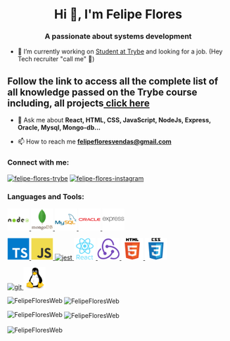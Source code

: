 <h1 align="center">Hi 👋, I'm Felipe Flores</h1>
<h3 align="center">A passionate about systems development</h3>

- 🔭 I’m currently working on [Student at Trybe](https://www.betrybe.com/) and looking for a job. (Hey Tech recruiter "call me" :sunrise:)

<h2>Follow the link to access all the complete list of all knowledge passed on the Trybe course including, all projects<a href="https://github.com/FelipeFloresWeb/trybe-exercises/#readme" target="blank">
  click here</a></h2>


- 💬 Ask me about **React, HTML, CSS, JavaScript, NodeJs, Express, Oracle, Mysql, Mongo-db...**

- 📫 How to reach me **felipefloresvendas@gmail.com**

<h3 align="left">Connect with me:</h3>
<p align="left">
  <a href="https://linkedin.com/in/felipe-flores-trybe" target="_blank"> <img align="center" src="https://img.shields.io/badge/LinkedIn-0077B5?style=for-the-badge&logo=linkedin&logoColor=white" alt="felipe-flores-trybe" /></a>
  <a href="https://www.instagram.com/felipeflores252/" target="_blank"> <img align="center" src="https://img.shields.io/badge/Instagram-E4405F?style=for-the-badge&logo=instagram&logoColor=white" alt="felipe-flores-instagram" /></a>
</p>


<h3 align="left">Languages and Tools:</h3>
<p align="left">
  <a href="https://nodejs.org/en/" target="_blank"> <img src="https://raw.githubusercontent.com/devicons/devicon/master/icons/nodejs/nodejs-original-wordmark.svg" alt="node" width="50" height="50"/> </a>
  <a href="https://www.mongodb.com/" target="_blank"> <img src="https://raw.githubusercontent.com/devicons/devicon/master/icons/mongodb/mongodb-original-wordmark.svg" alt="mongoDb" width="50" height="50"/> </a>
  <a href="https://www.mysql.com/" target="_blank"> <img src="https://raw.githubusercontent.com/devicons/devicon/master/icons/mysql/mysql-original-wordmark.svg" alt="mysql" width="50" height="50"/> </a>
  <a href="https://www.oracle.com/" target="_blank"> <img src="https://raw.githubusercontent.com/devicons/devicon/master/icons/oracle/oracle-original.svg" alt="mysql" width="50" height="50"/> </a>
  <a href="https://expressjs.com/" target="_blank"> <img src="https://raw.githubusercontent.com/devicons/devicon/master/icons/express/express-original-wordmark.svg" alt="mysql" width="50" height="50"/> </a>
  
  <a href="https://www.typescriptlang.org/docs/" target="_blank"> <img src="https://raw.githubusercontent.com/devicons/devicon/master/icons/typescript/typescript-original.svg" alt="typescript" width="50" height="50"/> </a>
  <a href="https://developer.mozilla.org/en-US/docs/Web/JavaScript" target="_blank"> <img src="https://raw.githubusercontent.com/devicons/devicon/master/icons/javascript/javascript-original.svg" alt="javascript" width="50" height="50"/> </a>
  <a href="https://jestjs.io" target="_blank"> <img src="https://www.vectorlogo.zone/logos/jestjsio/jestjsio-icon.svg" alt="jest" width="50" height="50"/> </a>
  <a href="https://reactjs.org/" target="_blank"> <img src="https://raw.githubusercontent.com/devicons/devicon/master/icons/react/react-original-wordmark.svg" alt="react" width="50" height="50"/> </a>
  <a href="https://redux.js.org/" target="_blank"> <img src="https://raw.githubusercontent.com/devicons/devicon/master/icons/redux/redux-original.svg" alt="redux" width="50" height="50"/> </a>
  <a href="https://www.w3.org/html/" target="_blank"> <img src="https://raw.githubusercontent.com/devicons/devicon/master/icons/html5/html5-original-wordmark.svg" alt="html5" width="50" height="50"/> </a>
  <a href="https://www.w3schools.com/css/" target="_blank"> <img src="https://raw.githubusercontent.com/devicons/devicon/master/icons/css3/css3-original-wordmark.svg" alt="css3" width="50" height="50"/> </a>
  
  <a href="https://git-scm.com/" target="_blank"> <img src="https://www.vectorlogo.zone/logos/git-scm/git-scm-icon.svg" alt="git" width="50" height="50"/> </a>
  <a href="https://www.linux.org/" target="_blank"> <img src="https://raw.githubusercontent.com/devicons/devicon/master/icons/linux/linux-original.svg" alt="linux" width="50" height="50"/> </a>
  

<p><img align="left" src="https://github-readme-stats.vercel.app/api/top-langs?username=FelipeFloresWeb&show_icons=true&locale=en&layout=compact&theme=dark" alt="FelipeFloresWeb" /></p>

<p>&nbsp;<img align="center" src="https://github-readme-stats.vercel.app/api?username=FelipeFloresWeb&show_icons=true&locale=en&theme=dark" alt="FelipeFloresWeb" /></p>

<p><img align="left" src="https://github-readme-stats.vercel.app/api/top-langs?username=FelipeFloresWeb&show_icons=true&locale=en&layout=compact" alt="FelipeFloresWeb" /></p>

<p>&nbsp;<img align="center" src="https://github-readme-stats.vercel.app/api?username=FelipeFloresWeb&show_icons=true&locale=en" alt="FelipeFloresWeb" /></p>

<p><img align="center" src="https://github-readme-streak-stats.herokuapp.com/?user=FelipeFloresWeb&" alt="FelipeFloresWeb" /></p> 
